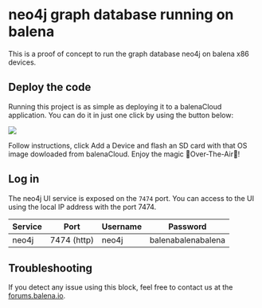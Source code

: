 # neo4j graph database running on balena

This is a proof of concept to run the graph database neo4j on balena x86 devices.

## Deploy the code

Running this project is as simple as deploying it to a balenaCloud application. You can do it in just one click by using the button below:

[![](https://www.balena.io/deploy.png)](https://dashboard.balena-cloud.com/deploy?repoUrl=https://github.com/mpous/neo4j-balena)

Follow instructions, click Add a Device and flash an SD card with that OS image dowloaded from balenaCloud. Enjoy the magic 🌟Over-The-Air🌟!

## Log in

The neo4j UI service is exposed on the `7474` port. You can access to the UI using the local IP address with the port 7474.

|Service|Port|Username|Password|
|:--|---|---|---|
|neo4j|7474 (http)|neo4j|balenabalenabalena|


## Troubleshooting

If you detect any issue using this block, feel free to contact us at the [forums.balena.io](https://forums.balena.io).

